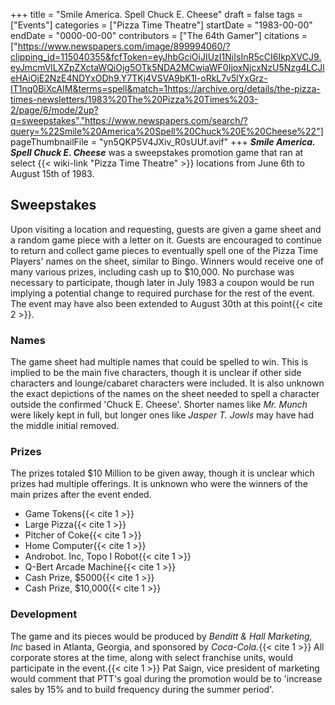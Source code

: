 +++
title = "Smile America. Spell Chuck E. Cheese"
draft = false
tags = ["Events"]
categories = ["Pizza Time Theatre"]
startDate = "1983-00-00"
endDate = "0000-00-00"
contributors = ["The 64th Gamer"]
citations = ["https://www.newspapers.com/image/899994060/?clipping_id=115040355&fcfToken=eyJhbGciOiJIUzI1NiIsInR5cCI6IkpXVCJ9.eyJmcmVlLXZpZXctaWQiOjg5OTk5NDA2MCwiaWF0IjoxNjcxNzU5Nzg4LCJleHAiOjE2NzE4NDYxODh9.Y7TKj4VSVA9bK1l-oRkL7v5lYxGrz-IT1nq0BiXcAIM&terms=spell&match=1https://archive.org/details/the-pizza-times-newsletters/1983%20The%20Pizza%20Times%203-2/page/6/mode/2up?q=sweepstakes","https://www.newspapers.com/search/?query=%22Smile%20America%20Spell%20Chuck%20E%20Cheese%22"]
pageThumbnailFile = "yn5QKP5V4JXiv_R0sUUf.avif"
+++
***Smile America. Spell Chuck E. Cheese*** was a sweepstakes promotion game that ran at select {{< wiki-link "Pizza Time Theatre" >}} locations from June 6th to August 15th of 1983.

## Sweepstakes

Upon visiting a location and requesting, guests are given a game sheet and a random game piece with a letter on it. Guests are encouraged to continue to return and collect game pieces to eventually spell one of the Pizza Time Players' names on the sheet, similar to Bingo. Winners would receive one of many various prizes, including cash up to $10,000.
No purchase was necessary to participate, though later in July 1983 a coupon would be run implying a potential change to required purchase for the rest of the event. The event may have also been extended to August 30th at this point{{< cite 2 >}}.

### Names

The game sheet had multiple names that could be spelled to win. This is implied to be the main five characters, though it is unclear if other side characters and lounge/cabaret characters were included.
It is also unknown the exact depictions of the names on the sheet needed to spell a character outside the confirmed 'Chuck E. Cheese'. Shorter names like *Mr. Munch* were likely kept in full, but longer ones like *Jasper T. Jowls* may have had the middle initial removed.

### Prizes

The prizes totaled $10 Million to be given away, though it is unclear which prizes had multiple offerings. It is unknown who were the winners of the main prizes after the event ended.

- Game Tokens{{< cite 1 >}}
- Large Pizza{{< cite 1 >}}
- Pitcher of Coke{{< cite 1 >}}
- Home Computer{{< cite 1 >}}
- Androbot. Inc, Topo I Robot{{< cite 1 >}}
- Q-Bert Arcade Machine{{< cite 1 >}}
- Cash Prize, $5000{{< cite 1 >}}
- Cash Prize, $10,000{{< cite 1 >}}

### Development

The game and its pieces would be produced by *Benditt & Hall Marketing, Inc* based in Atlanta, Georgia, and sponsored by *Coca-Cola.*{{< cite 1 >}} All corporate stores at the time, along with select franchise units, would participate in the event.{{< cite 1 >}} Pat Saign, vice president of marketing would comment that PTT's goal during the promotion would be to 'increase sales by 15% and to build frequency during the summer period'.
